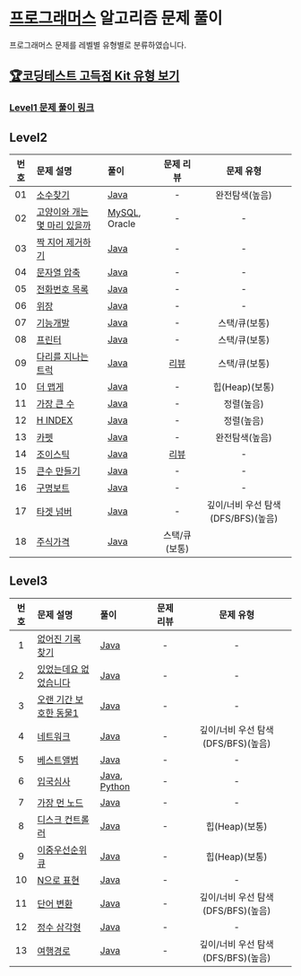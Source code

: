 # [프로그래머스](https://programmers.co.kr) 알고리즘 문제 풀이

프로그래머스 문제를 레벨별 유형별로 분류하였습니다.


## [🏆코딩테스트 고득점 Kit 유형 보기](./Types/고득점Kit.md)

### [Level1 문제 풀이 링크](./Level1/README.md)

## Level2

| 번호 | 문제 설명 | 풀이 | 문제 리뷰 | 문제 유형 |
| :-: | :-- | :-- | :-: | :-: |
| 01  | [소수찾기](Level2/소수찾기/README.md) | [Java](Level2/소수찾기/Solution.java) | - | 완전탐색(높음) |
| 02  | [고양이와 개는 몇 마리 있을까](https://programmers.co.kr/learn/courses/30/lessons/59040) | [MySQL](Level2/고양이와_개는_몇_마리_있을까/Solution_mysql.sql), Oracle | - | - |
| 03  | [짝 지어 제거하기](https://programmers.co.kr/learn/courses/30/lessons/12973) | [Java](Level2/짝_지어_제거하기/Solution.java) | - | - |
| 04  | [문자열 압축](Level2/lv2_04_문자열_압축/README.md) | [Java](Level2/문자열_압축/Solution.java) | - | - |
| 05  | [전화번호 목록](Level2/lv2_05_전화번호_목록/README.md) | [Java](Level2/전화번호_목록/Solution.java) | - | - |
| 06  | [위장](Level2/lv2_06_위장/README.md) | [Java](Level2/위장/Solution.java) | - | - |
| 07  | [기능개발](Level2/lv2_07_기능개발/README.md) | [Java](Level2/기능개발/Solution.java) | - | 스택/큐(보통) |
| 08  | [프린터](Level2/lv2_08_프린터/README.md) | [Java](Level2/프린터/Solution.java) | - | 스택/큐(보통) |
| 09  | [다리를 지나는 트럭](Level2/lv2_09_다리를_지나는_트럭/README.md) | [Java](Level2/다리를_지나는_트럭/Solution.java) | [리뷰](https://haservi.github.io/posts/algorithms/programmers/level2/02-truck-crossing-the-bridge/) | 스택/큐(보통) |
| 10 | [더 맵게](https://programmers.co.kr/learn/courses/30/lessons/42626) | [Java](Level2/더_맵게/Solution.java) | - | 힙(Heap)(보통) |
| 11 | [가장 큰 수](Level2/lv2_11_가장_큰_수/README.md) | [Java](Level2/가장_큰_수/Solution.java) | - | 정렬(높음) |
| 12 | [H INDEX](Level2/lv2_12_H_INDEX/README.md) | [Java](Level2/H_INDEX/Solution.java) | - | 정렬(높음) |
| 13 | [카펫](Level2/lv2_13_카펫/README.md) | [Java](Level2/카펫/Solution.java) | - | 완전탐색(높음) |
| 14 | [조이스틱](Level2/lv2_14_조이스틱/README.md) | [Java](Level2/조이스틱/Solution.java) | [리뷰](https://haservi.github.io/posts/algorithms/programmers/level2/03-joystick/) | - |
| 15 | [큰수 만들기](https://programmers.co.kr/learn/courses/30/lessons/42883) | [Java](Level2/큰수_만들기/Solution.java) | - | - |
| 16 | [구명보트](Level2/구명보트/README.md) | [Java](Level2/구명보트/Solution.java) | - | - |
| 17 | [타겟 넘버](https://programmers.co.kr/learn/courses/30/lessons/43165) | [Java](Level2/타겟_넘버/Solution.java) | - | 깊이/너비 우선 탐색(DFS/BFS)(높음) |
| 18 | [주식가격](Level2/주식가격/README.md) | [Java](Level2/주식가격/Solution.java) |스택/큐(보통) |

## Level3

| 번호 | 문제 설명 | 풀이 | 문제 리뷰 | 문제 유형 |
| :-: | :-- | :-- | :-: | :-: |
| 1 | [없어진 기록 찾기](Level3/lv3_01_없어진_기록_찾기/README.md) | [Java](Level3/없어진_기록_찾기/Solution_mysql.sql) | - | - |
| 2 | [있었는데요 없었습니다](Level3/lv3_02_있었는데요_없었습니다/README.md) | [Java](Level3/있었는데요_없었습니다/Solution_mysql.sql) | - | - |
| 3 | [오랜 기간 보호한 동물1](Level3/lv3_03_오랜_기간_보호한_동물_1/README.md) | [Java](Level3/오랜_기간_보호한_동물_1/Solution_mysql.sql) | - | - |
| 4 | [네트워크](Level3/lv3_04_네트워크/README.md) | [Java](Level3/네트워크/Solution.java) | - | 깊이/너비 우선 탐색(DFS/BFS)(높음) |
| 5 | [베스트앨범](https://programmers.co.kr/learn/courses/30/lessons/42579) | [Java](Level3/베스트앨범/Solution.java) | - | - |
| 6 | [입국심사](https://programmers.co.kr/learn/courses/30/lessons/43238) | [Java](Level3/입국심사/Solution.java), [Python](Level3/lv3_06_입국심사/Solution.py) | - | - |
| 7 | [가장 먼 노드](https://programmers.co.kr/learn/courses/30/lessons/49189) | [Java](Level3/가장_먼_노드/Solution.java) | - | - |
| 8 | [디스크 컨트롤러](https://programmers.co.kr/learn/courses/30/lessons/42627) | [Java](Level3/디스크_컨트롤러/Solution.java) | - | 힙(Heap)(보통) |
| 9 | [이중우선순위큐](https://programmers.co.kr/learn/courses/30/lessons/42628) | [Java](Level3/이중우선순위큐/Solution.java) | - | 힙(Heap)(보통) |
| 10 | [N으로 표현](https://programmers.co.kr/learn/courses/30/lessons/42895) | [Java](Level3/N으로_표현/Solution.java) | - | - |
| 11 | [단어 변환](https://programmers.co.kr/learn/courses/30/lessons/43163) | [Java](Level3/단어_변환/Solution.java) | - | 깊이/너비 우선 탐색(DFS/BFS)(높음) |
| 12 | [정수 삼각형](https://programmers.co.kr/learn/courses/30/lessons/43105) | [Java](Level3/정수_삼각형/Solution.java) | - | - |
| 13 | [여행경로](https://programmers.co.kr/learn/courses/30/lessons/43164) | [Java](Level3/여행경로/Solution.java) | - | 깊이/너비 우선 탐색(DFS/BFS)(높음) |
